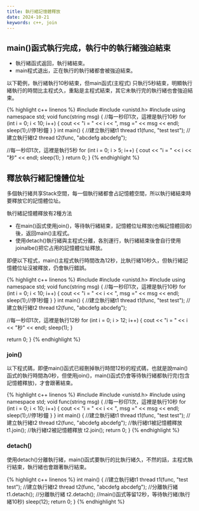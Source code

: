 ```yaml
---
title: 執行緒記憶體釋放
date: 2024-10-21
keywords: c++, join
---
```


## main()函式執行完成，執行中的執行緒強迫結束

- 執行緒函式返回，執行緒結束。
- main程式退出，正在執行的執行緒都會被強迫結束。

以下範例，執行緒執行10秒結束，但main函式(主程式)
只執行5秒結束，明顯執行緒執行的時間比主程式久，重點是主程式結束，其它未執行完的執行緒也會強迫結束。

{% highlight c++ linenos %}
#include <iostream>
#include <unistd.h>
#include <thread>
using namespace std;
void func(string msg) {
  //每一秒印1次，這裡是執行10秒
  for (int i = 0; i < 10; i++) {
    cout << "i = " << i << ", msg =" << msg << endl;
    sleep(1);//停1秒鐘
  }
}
int main() {
  //建立執行緒t1
  thread t1(func, "test test");
  //建立執行緒t2
  thread t2(func, "abcdefg abcdefg");
  
  //每一秒印1次，這裡是執行5秒
  for (int i = 0; i > 5; i++) {
    cout << "i = " << i << "秒" << endl;
    sleep(1);
  }
  return 0;
}
{% endhighlight %}

## 釋放執行緒記憶體位址

多個執行緒共享Stack空間，每一個執行緒都會占記憶體空間，所以執行緒結束時要釋放它的記憶體位址。

執行緒記憶體釋放有2種方法

- 在main()函式使用join()，等待執行緒結束，記憶體位址釋放(也稱記憶體回收)後，返回main()主程式。
- 使用detach()執行緒與主程式分離，各別運行，執行緒結束後會自行使用joinalbe()把它占用的記憶體位址釋放。

即便以下程式，main()主程式執行時間改為12秒，比執行緒10秒久，但執行緒記憶體位址沒被釋放，仍會執行錯誤。

{% highlight c++ linenos %}
#include <iostream>
#include <unistd.h>
#include <thread>
using namespace std;
void func(string msg) {
  //每一秒印1次，這裡是執行10秒
  for (int i = 0; i < 10; i++) {
    cout << "i = " << i << ", msg =" << msg << endl;
    sleep(1);//停1秒鐘
  }
}
int main() {
  //建立執行緒t1
  thread t1(func, "test test");
  //建立執行緒t2
  thread t2(func, "abcdefg abcdefg");
  
  //每一秒印1次，這裡是執行12秒
  for (int i = 0; i > 12; i++) {
    cout << "i = " << i << "秒" << endl;
    sleep(1);
  }
  
  return 0;
}
{% endhighlight %}

### join()

以下程式碼，即便main()函式已經刪掉執行時間12秒的程式碼，也就是說main()函式的執行時間為0秒，但使用join()，main()函式仍會等待執行緒都執行完(包含記憶體釋放)，才會跟著結束。

{% highlight c++ linenos %}
#include <iostream>
#include <unistd.h>
#include <thread>
using namespace std;
void func(string msg) {
  //每一秒印1次，這裡是執行10秒
  for (int i = 0; i < 10; i++) {
    cout << "i = " << i << ", msg =" << msg << endl;
    sleep(1);//停1秒鐘
  }
}
int main() {
  //建立執行緒t1
  thread t1(func, "test test");
  //建立執行緒t2
  thread t2(func, "abcdefg abcdefg");
  //執行緒t1被記憶體釋放
  t1.join();
  //執行緒t2被記憶體釋放
  t2.join();
  return 0;
}
{% endhighlight %}

### detach()

使用detach()分離執行緒，main()函式要執行的比執行緒久，不然的話，主程式執行結束，執行緒也會跟著執行結束。

{% highlight c++ linenos %}
int main() {
  //建立執行緒t1
  thread t1(func, "test test");
  //建立執行緒t2
  thread t2(func, "abcdefg abcdefg");
  //分離執行緒
  t1.detach();
  //分離執行緒
  t2.detach();
  //main()函式等留12秒，等待執行緒(執行緒10秒)
  sleep(12);
  return 0;
}
{% endhighlight %}
